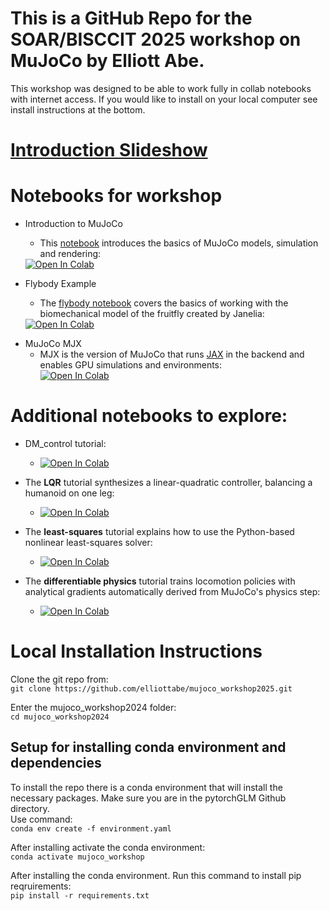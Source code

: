 # This is a GitHub Repo for the SOAR/BISCCIT 2025 workshop on MuJoCo by Elliott Abe. 

This workshop was designed to be able to work fully in collab notebooks with internet access. If you would like to install on your local computer see install instructions at the bottom. 

# [Introduction Slideshow](https://docs.google.com/presentation/d/1kLpJ7nwJPFg7W-CnRZL_Ey9YjGakV3mL9xBlP_S7TU0/edit?usp=sharing)

# Notebooks for workshop
- Introduction to MuJoCo
  - This [notebook](./Introduction.ipynb) introduces the basics of MuJoCo models, simulation and rendering: &nbsp;  
  <a target="_blank" href="https://colab.research.google.com/github/elliottabe/mujoco_workshop2024/blob/main/Introduction.ipynb">
  <img src="https://colab.research.google.com/assets/colab-badge.svg" alt="Open In Colab"/></a>

- Flybody Example
  - The [flybody notebook](./Flybody_example.ipynb) covers the basics of working with the biomechanical model of the fruitfly created by Janelia: &nbsp;  
  <a target="_blank" href="https://colab.research.google.com/github/elliottabe/mujoco_workshop2024/blob/main/Flybody_example.ipynb">
  <img src="https://colab.research.google.com/assets/colab-badge.svg" alt="Open In Colab"/></a>
</a>

- MuJoCo MJX 
    - MJX is the version of MuJoCo that runs [JAX](https://jax.readthedocs.io/en/latest/quickstart.html) in the backend and enables GPU simulations and environments: &nbsp;  
    <a href="https://colab.research.google.com//github/elliottabe/mujoco_workshop2024/blob/main/MJX_Examples.ipynb"><img src="https://colab.research.google.com/assets/colab-badge.svg" alt= "Open In Colab" /></a>


# Additional notebooks to explore: 
- DM_control tutorial: 
  -  <a href="https://colab.research.google.com/github/google-deepmind/dm_control/blob/main/tutorial.ipynb"><img src="https://colab.research.google.com/assets/colab-badge.svg" alt= "Open In Colab" /></a>

- The **LQR** tutorial synthesizes a linear-quadratic controller, balancing a humanoid on one leg:
  -  <a href="https://colab.research.google.com/github/google-deepmind/mujoco/blob/main/python/LQR.ipynb"><img src="https://colab.research.google.com/assets/colab-badge.svg" alt= "Open In Colab" /></a>

- The **least-squares** tutorial explains how to use the Python-based nonlinear least-squares solver:
  -  <a href="https://colab.research.google.com/github/google-deepmind/mujoco/blob/main/python/least_squares.ipynb"><img src="https://colab.research.google.com/assets/colab-badge.svg" alt= "Open In Colab" /></a>

- The **differentiable physics** tutorial trains locomotion policies with analytical gradients automatically derived from MuJoCo's physics step:
  -  <a href="https://colab.research.google.com/github/google-deepmind/mujoco/blob/main/mjx/tutorial.ipynb"><img src="https://colab.research.google.com/assets/colab-badge.svg" alt= "Open In Colab" /></a>


# Local Installation Instructions

Clone the git repo from:  
`git clone https://github.com/elliottabe/mujoco_workshop2025.git`

Enter the mujoco_workshop2024 folder:  
`cd mujoco_workshop2024`

## Setup for installing conda environment and dependencies
To install the repo there is a conda environment that will install the necessary packages. Make sure you are in the pytorchGLM Github directory.  
Use command:  
`conda env create -f environment.yaml`

After installing activate the conda environment:  
`conda activate mujoco_workshop`

After installing the conda environment. Run this command to install pip reqruirements:  
`pip install -r requirements.txt`
